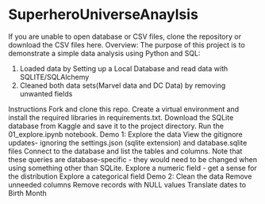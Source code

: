 # SuperheroUniverseAnaylsis
If you are unable to open database or CSV files, clone the repository or download the CSV files here.
Overview: 
The purpose of this project is to demonstrate a simple data analysis using Python and SQL: 
1. Loaded data by Setting up a Local Database and read data with SQLITE/SQLAlchemy
2. Cleaned both data sets(Marvel data and DC Data) by removing unwanted fields

Instructions
Fork and clone this repo.
Create a virtual environment and install the required libraries in requirements.txt.
Download the SQLite database from Kaggle and save it to the project directory.
Run the 01_explore.ipynb notebook.
Demo 1: Explore the data
View the gitignore updates- ignoring the settings.json (sqlite extension) and database.sqlite files
Connect to the database and list the tables and columns. Note that these queries are database-specific - they would need to be changed when using something other than SQLite.
Explore a numeric field - get a sense for the distribution
Explore a categorical field
Demo 2: Clean the data
Remove unneeded columns
Remove records with NULL values
Translate dates to Birth Month
